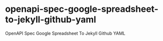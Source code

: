 # openapi-spec-google-spreadsheet-to-jekyll-github-yaml
OpenAPI Spec Google Spreadsheet To Jekyll Github YAML
